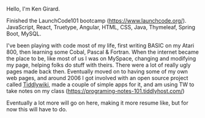 Hello, I'm Ken Girard.

Finished the LaunchCode101 bootcamp (https://www.launchcode.org/). JavaScript, React, Truetype, Angular, HTML, CSS, Java, Thymeleaf, Spring Boot, MySQL. 

I've been playing with code most of my life, first writing BASIC on my Atari 800, then learning some Cobal, Pascal & Fortran. When the internet became the place to be, like most of us I was on MySpace, changing and modifying my page, helping folks do stuff with theirs. There were a lot of really ugly pages made back then. Eventually moved on to having some of my own web pages, and around 2006 I got involved with an open source project called [Tiddlywiki](https://tiddlywiki.com/), made a couple of simple apps for it, and am using TW to take notes on my class (https://programing-notes-101.tiddlyhost.com/)

Eventually a lot more will go on here, making it more resume like, but for now this will have to do. 

<!---
krgirard33/krgirard33 is a ✨ special ✨ repository because its `README.md` (this file) appears on your GitHub profile.
You can click the Preview link to take a look at your changes.
--->

